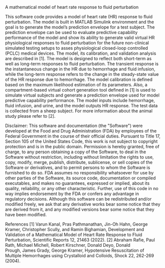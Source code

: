 A mathematical model of heart rate response to fluid perturbation

This software code provides a model of heart rate (HR) response to fluid perturbation. The model is built in MATLAB Simulink environment and the goal is to generate the model’s prediction envelope for a test subject. The prediction envelope can be used to evaluate predictive capability performance of the model and show its ability to generate valid virtual HR physiological responses to fluid perturbation for the future non-clinical simulated testing setups to asses physiological closed-loop controlled (PCLC) medical devices. The model, its calibration, and validation analysis are described in [1]. The model is designed to reflect both short-term as well as long-term responses to fluid perturbation. The transient response is the instantaneous change in the HR due to hemorrhage and fluid infusion, while the long-term response refers to the change in the steady-state value of the HR response due to hemorrhage. The model calibration is defined based on the maximum likelihood estimation of its parameters. Also, a compartment-based virtual cohort generation tool defined in [1] is used to simulate virtual subjects and generate a prediction envelope used for model predictive capability performance. The model inputs include hemorrhage, fluid infusion, and urine, and the model outputs HR response. The test data is collected from a sheep subject. For more information about the animal study please refer to [2].

Disclaimer: This software and documentation (the "Software") were developed at the Food and Drug Administration (FDA) by employees of the Federal Government in the course of their official duties. Pursuant to Title 17, Section 105 of the United States Code, this work is not subject to copyright protection and is in the public domain. Permission is hereby granted, free of charge, to any person obtaining a copy of the Software, to deal in the Software without restriction, including without limitation the rights to use, copy, modify, merge, publish, distribute, sublicense, or sell copies of the Software or derivatives, and to permit persons to whom the Software is furnished to do so. FDA assumes no responsibility whatsoever for use by other parties of the Software, its source code, documentation or compiled executables, and makes no guarantees, expressed or implied, about its quality, reliability, or any other characteristic. Further, use of this code in no way implies endorsement by the FDA or confers any advantage in regulatory decisions. Although this software can be redistributed and/or modified freely, we ask that any derivative works bear some notice that they are derived from it, and any modified versions bear some notice that they have been modified.

References
[1] Varun Kanal, Pras Pathmanathan, Jin-Oh Hahn, George Kramer, Christopher Scully, and Ramin Bighamian, Development and Validation of a Mathematical Model of Heart Rate Response to Fluid Perturbation, Scientific Reports 12, 21463 (2022).
[2] Abraham Rafie, Paul Rath, Michael Michell, Robert Kirschner, Donald Deyo, Donald Prough, James Grady, George Kramer, Hypotensive Resuscitation of Multiple Hemorrhages using Crystalloid and Colloids, Shock 22, 262-269 (2004).

